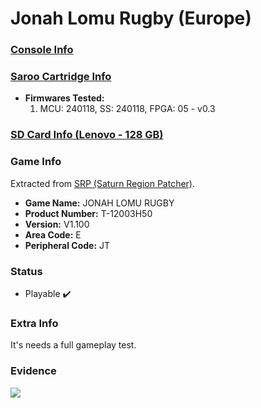 # Jonah Lomu Rugby (Europe)

### [Console Info](../../../../../Info/Consoles/VA13/README.md)

### [Saroo Cartridge Info](../../../../../Info/Cartridges/RetroGameParadiseStore/1.32F/README.md)

- <b>Firmwares Tested:</b>
  1. MCU: 240118, SS: 240118, FPGA: 05 - v0.3

### [SD Card Info (Lenovo - 128 GB)](../../../../../Info/SdCards/Lenovo/128GB/fat32/README.md)

### Game Info

Extracted from [SRP (Saturn Region Patcher)](https://segaxtreme.net/resources/saturn-region-patcher.81/download).

- <b>Game Name:</b> JONAH LOMU RUGBY
- <b>Product Number:</b> T-12003H50
- <b>Version:</b> V1.100
- <b>Area Code:</b> E
- <b>Peripheral Code:</b> JT

### Status

- Playable :heavy_check_mark:

### Extra Info

It's needs a full gameplay test.

### Evidence

[![](https://img.youtube.com/vi/ruZZO4VdS9Q/0.jpg)](https://www.youtube.com/watch?v=ruZZO4VdS9Q)
